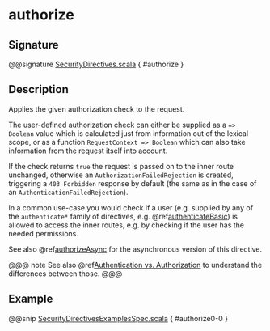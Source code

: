 <a id="authorize"></a>
# authorize

## Signature

@@signature [SecurityDirectives.scala](../../../../../../../../../akka-http/src/main/scala/akka/http/scaladsl/server/directives/SecurityDirectives.scala) { #authorize }

## Description

Applies the given authorization check to the request.

The user-defined authorization check can either be supplied as a `=> Boolean` value which is calculated
just from information out of the lexical scope, or as a function `RequestContext => Boolean` which can also
take information from the request itself into account.

If the check returns `true` the request is passed on to the inner route unchanged, otherwise an
`AuthorizationFailedRejection` is created, triggering a `403 Forbidden` response by default
(the same as in the case of an `AuthenticationFailedRejection`).

In a common use-case you would check if a user (e.g. supplied by any of the `authenticate*` family of directives,
e.g. @ref[authenticateBasic](authenticateBasic.md#authenticatebasic)) is allowed to access the inner routes, e.g. by checking if the user has the needed permissions.

See also @ref[authorizeAsync](authorizeAsync.md#authorizeasync) for the asynchronous version of this directive.

@@@ note
See also @ref[Authentication vs. Authorization](index.md#authentication-vs-authorization-scala) to understand the differences between those.
@@@

## Example

@@snip [SecurityDirectivesExamplesSpec.scala](../../../../../../../test/scala/docs/http/scaladsl/server/directives/SecurityDirectivesExamplesSpec.scala) { #authorize0-0 }
